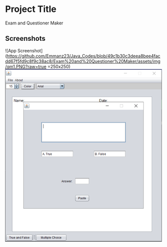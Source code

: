 # Project Title

Exam and Questioner Maker

## Screenshots

![App Screenshot](https://github.com/Emmanz23/Java_Codes/blob/49c1b30c3deea8bee4facdd67f5fd9c8f9c38ac8/Exam%20and%20Questioner%20Maker/assets/img/qm1.PNG?raw=true =250x250)
![App Screenshot](https://github.com/Emmanz23/Java_Codes/blob/2e0085044a98b08a248aa43bf30c803839199953/Exam%20and%20Questioner%20Maker/assets/img/qm2.PNG?raw=true)
